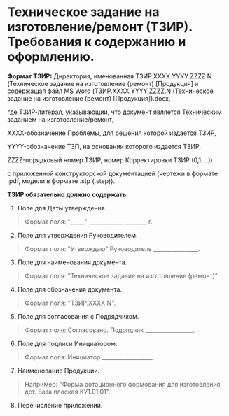 # Техническое задание на изготовление/ремонт (ТЗИР). Требования к содержанию и оформлению.

**Формат ТЗИР:** Директория, именованная ТЗИР.ХХХХ.YYYY.ZZZZ.N (Техническое задание на изготовление (ремонт) [Продукция] и содержащая файл MS Word (ТЗИР.ХХХХ.YYYY.ZZZZ.N (Техническое задание на изготовление (ремонт) [Продукция]).docx, 

где ТЗИР-литерал, указывающий, что документ является Техническим заданием на изготовление/ремонт, 

XXXX-обозначение Проблемы, для решения которой издается ТЗИР, 

YYYY-обозначение ТЗП, на основании которого издается ТЗИР, 

ZZZZ-порядковый номер ТЗИР, номер Корректировки ТЗИР (0,1....)) 

с приложенной конструкторской документацией (чертежи в формате .pdf, модели в формате .stp (.step)).

**ТЗИР обязательно должно содержать:**

1.    Поле для Даты утверждения.
>Формат поля: "_____" ____________ ________ г.

2.    Поле для утверждения Руководителем.
>Формат поля: "Утверждаю" Руководитель ________________.

3.    Поле для наименования документа.
>Формат поля: "Техническое задание на изготовление (ремонт)".

4.    Поле для обозначения документа.
>Формат поля: "ТЗИР.XXXX.N".

5.    Поле для согласования с Подрядчиком.
>Формат поля: Согласовано. Подрядчик _________________.

6.    Поле для подписи Инициатором.
>Формат поля: Инициатор __________________.

7.    Наименование Продукции.
>Например: "Форма ротационного формования для изготовления дет. База плоская КУ1.01.01".

8.    Перечисление приложений.
